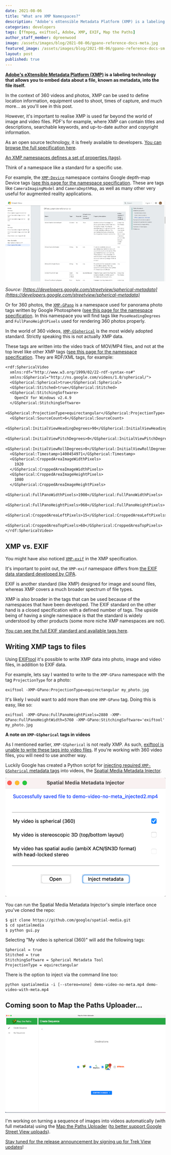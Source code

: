 ```yaml
---
date: 2021-08-06
title: "What are XMP Namespaces?"
description: "Adobe's eXtensible Metadata Platform (XMP) is a labeling technology that allows you to embed data about a file, known as metadata, into the file itself."
categories: developers
tags: [ffmpeg, exiftool, Adobe, XMP, EXIF, Map the Paths]
author_staff_member: dgreenwood
image: /assets/images/blog/2021-08-06/gpano-reference-docs-meta.jpg
featured_image: /assets/images/blog/2021-08-06/gpano-reference-docs-sm.jpg
layout: post
published: true
---
```


**[Adobe's eXtensible Metadata Platform (XMP)](https://www.adobe.com/products/xmp.html) is a labeling technology that allows you to embed data about a file, known as metadata, into the file itself.**

In the context of 360 videos and photos, XMP can be used to define location information, equipment used to shoot, times of capture, and much more... as you'll see in this post. 

However, it's important to realise XMP is used far beyond the world of image and video files. PDF's for example, where XMP can contain titles and descriptions, searchable keywords, and up-to-date author and copyright information.

As an open source technology, it is freely available to developers. [You can browse the full specification here](https://www.adobe.com/devnet/xmp.html).

[An XMP namespaces defines a set of properties (tags)](https://github.com/adobe/xmp-docs/blob/master/Namespaces.md).

Think of a namespace like a standard for a specific use. 

For example, the [`XMP-Device`](https://exiftool.org/TagNames/XMP.html#Device) namespace contains Google depth-map Device tags ([see this page for the namespace specification](https://developer.android.com/training/camera2/Dynamic-depth-v1.0.pdf). These are tags like `CameraImagingModel` and `CameraDepthMap`, as well as many other very useful for augmented reality applications.

<img class="img-fluid" src="/assets/images/blog/2021-08-06/gpano-reference-docs-sm.jpg
" alt="GPano parameter reference" title="GPano parameter reference" />

_Source: [https://developers.google.com/streetview/spherical-metadata](https://developers.google.com/streetview/spherical-metadata)_

Or for 360 photos, the [`XMP-GPano`](https://exiftool.org/TagNames/XMP.html#GPano) is a namespace used for panorama photo tags written by Google Photosphere ([see this page for the namespace specification](https://developers.google.com/panorama/metadata/). In this namespace you will find tags like `PoseHeadingDegrees` and `FullPanoHeightPixels` used for rendering 360 photos properly.

In the world of 360 videos, [`XMP-GSpherical`](https://exiftool.org/TagNames/XMP.html#GSpherical) is the most widely adopted standard. Strictly speaking this is not actually XMP data. 

These tags are written into the video track of MOV/MP4 files, and not at the top level like other XMP tags ([see this page for the namespace specification](https://github.com/google/spatial-media/blob/master/docs/spherical-video-rfc.md). They are RDF/XML tags, for example:

```
<rdf:SphericalVideo
  xmlns:rdf="http://www.w3.org/1999/02/22-rdf-syntax-ns#"
  xmlns:GSpherical="http://ns.google.com/videos/1.0/spherical/">
  <GSpherical:Spherical>true</GSpherical:Spherical>
  <GSpherical:Stitched>true</GSpherical:Stitched>
  <GSpherical:StitchingSoftware>
    OpenCV for Windows v2.4.9
  </GSpherical:StitchingSoftware>
  <GSpherical:ProjectionType>equirectangular</GSpherical:ProjectionType>
  <GSpherical:SourceCount>6</GSpherical:SourceCount>
  <GSpherical:InitialViewHeadingDegrees>90</GSpherical:InitialViewHeadingDegrees>
  <GSpherical:InitialViewPitchDegrees>0</GSpherical:InitialViewPitchDegrees>
  <GSpherical:InitialViewRollDegrees>0</GSpherical:InitialViewRollDegrees>
  <GSpherical:Timestamp>1400454971</GSpherical:Timestamp>
  <GSpherical:CroppedAreaImageWidthPixels>
    1920
  </GSpherical:CroppedAreaImageWidthPixels>
  <GSpherical:CroppedAreaImageHeightPixels>
    1080
  </GSpherical:CroppedAreaImageHeightPixels>
  <GSpherical:FullPanoWidthPixels>1900</GSpherical:FullPanoWidthPixels>
  <GSpherical:FullPanoHeightPixels>960</GSpherical:FullPanoHeightPixels>
  <GSpherical:CroppedAreaLeftPixels>15</GSpherical:CroppedAreaLeftPixels>
  <GSpherical:CroppedAreaTopPixels>60</GSpherical:CroppedAreaTopPixels>
</rdf:SphericalVideo>
```

## XMP vs. EXIF

You might have also noticed [`XMP-exif`](https://exiftool.org/TagNames/XMP.html#exif) in the XMP specification.

It's important to point out, the `XMP-exif` namespace differs from [the EXIF data standard developed by CIPA](https://www.cipa.jp/std/std-sec_e.html).

EXIF is another standard (like XMP) designed for image and sound files, whereas XMP covers a much broader spectrum of file types.

XMP is also broader in the tags that can be used because of the namespaces that have been developed. The EXIF standard on the other hand is a closed specification with a defined number of tags. The upside being of having a single namespace is that the standard is widely understood by other products (some more niche XMP namespaces are not).

[You can see the full EXIF standard and available tags here](https://www.cipa.jp/std/documents/e/DC-X008-Translation-2019-E.pdf).

## Writing XMP tags to files

Using [EXIFtool](https://exiftool.org/) it's possible to write XMP data into photo, image and video files, in addition to EXIF data.

For example, lets say I wanted to write to the `XMP-GPano` namespace with the tag `ProjectionType` for a photo:

```
exiftool -XMP-GPano:ProjectionType=equirectangular my_photo.jpg
```

It's likely I would want to add more than one `XMP-GPano` tag. Doing this is easy, like so:

```
exiftool -XMP-GPano:FullPanoHeightPixels=2880 -XMP-GPano:FullPanoHeightWidth=5760 -XMP-GPano:StitchingSoftware='exiftool' my_photo.jpg
```

**A note on `XMP-GSpherical` tags in videos**

As I mentioned earlier, `XMP-GSpherical` is not really XMP. As such, [exiftool is unable to write these tags into video files](https://exiftool.org/forum/index.php?topic=8286.0). If you're working with 360 video files, you will need to use another way. 

Luckily Google has created a Python script for [injecting required `XMP-GSpherical` metadata tags](https://github.com/google/spatial-media/blob/master/docs/spherical-video-rfc.md#allowed-global-metadata-elements) into videos, the [Spatial Media Metadata Injector](https://github.com/google/spatial-media/tree/master/spatialmedia).

<img class="img-fluid" src="/assets/images/blog/2021-08-06/spatial-metadata-injector-tool.png
" alt="Spatial Media Metadata Injector" title="Spatial Media Metadata Injector" />

You can run the Spatial Media Metadata Injector's simple interface once you've cloned the repo:

```
$ git clone https://github.com/google/spatial-media.git
$ cd spatialmedia
$ python gui.py
```

Selecting "My video is spherical (360)" will add the following tags:

```
Spherical = true
Stitched = true
StitchingSoftware = Spherical Metadata Tool
ProjectionType = equirectangular
```

There is the option to inject via the command line too:

```
python spatialmedia -i [--stereo=none] demo-video-no-meta.mp4 demo-video-with-meta.mp4
```

## Coming soon to Map the Paths Uploader...

<img class="img-fluid" src="/assets/images/blog/2021-08-06/mapthepaths-uploader-integrations-sm.jpg" alt="Map the Paths Uploader integrations" title="Map the Paths Uploader integrations" />

I'm working on turning a sequence of images into videos automatically (with full metadata) using the [Map the Paths Uploader](https://www.mapthepaths.com/uploader) ([to better support Google Street View uploads](/blog/2021/preparing-360-video-upload-street-view-publish-api)).

[Stay tuned for the release announcement by signing up for Trek View updates](https://landing.mailerlite.com/webforms/landing/i5h6l6)!
